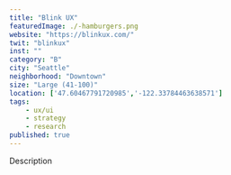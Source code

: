 ```yaml
---
title: "Blink UX"
featuredImage: ./-hamburgers.png
website: "https://blinkux.com/"
twit: "blinkux"
inst: ""
category: "B"
city: "Seattle"
neighborhood: "Downtown"
size: "Large (41-100)"
location: ['47.60467791720985','-122.33784463638571']
tags:
    - ux/ui
    - strategy
    - research
published: true
---
```


Description

